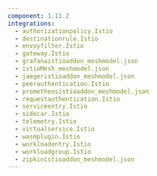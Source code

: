 ```yaml
---
component: 1.11.2
integrations:
  - authorizationpolicy.Istio
  - destinationrule.Istio
  - envoyfilter.Istio
  - gateway.Istio
  - grafanaistioaddon_meshmodel.json
  - istioMesh_meshmodel.json
  - jaegeristioaddon_meshmodel.json
  - peerauthentication.Istio
  - prometheusistioaddon_meshmodel.json
  - requestauthentication.Istio
  - serviceentry.Istio
  - sidecar.Istio
  - telemetry.Istio
  - virtualservice.Istio
  - wasmplugin.Istio
  - workloadentry.Istio
  - workloadgroup.Istio
  - zipkinistioaddon_meshmodel.json
---
```

